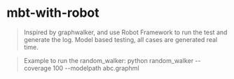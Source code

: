 # mbt-with-robot

> Inspired by graphwalker, and use Robot Framework to run the test and generate the log.
> Model based testing, all cases are generated real time.

> Example to run the random_walker: python random_walker --coverage 100 --modelpath abc.graphml
